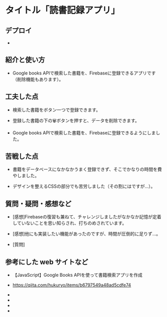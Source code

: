 # タイトル「読書記録アプリ」

## デプロイ

  - 
 
## 紹介と使い方

  - Google books APIで検索した書籍を、Firebaseに登録できるアプリです（削除機能もあります）。

## 工夫した点

  - 検索した書籍をボタン一つで登録できます。

  - 登録した書籍の下の🗑ボタンを押すと、データを削除できます。

  - Google books APIで検索した書籍を、Firebaseに登録できるようにしました。

## 苦戦した点

  - 書籍をデータベースになかなかうまく登録できず、そこでかなりの時間を費やしました。

  - デザインを整えるCSSの部分でも苦労しました（その割にはですが…）。

## 質問・疑問・感想など

  - [感想]Firebaseの復習も兼ねて、チャレンジしましたがなかなか記憶が定着していないことを思い知らされ、打ちのめされています。

  - [感想]他にも実装したい機能があったのですが、時間が圧倒的に足りず…。

  - [質問]

## 参考にした web サイトなど

  - 【JavaScript】Google Books APIを使って書籍検索アプリを作成
  - https://qiita.com/hukuryo/items/b6797549a48ad5cdfe74

  - 
  - 

  - 
  - 